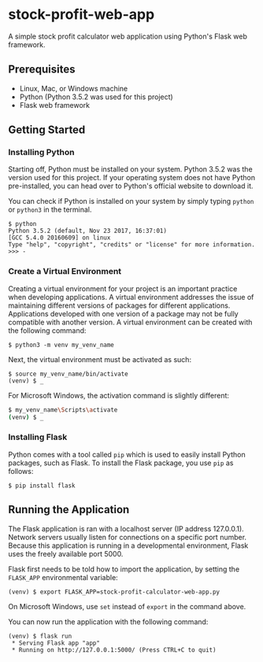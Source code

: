 # stock-profit-web-app

A simple stock profit calculator web application using Python's Flask web framework.

## Prerequisites

* Linux, Mac, or Windows machine
* Python (Python 3.5.2 was used for this project)
* Flask web framework

## Getting Started


### Installing Python

Starting off, Python must be installed on your system. Python 3.5.2 was the version used for this project. If your
operating system does not have Python pre-installed, you can head over to Python's official website to download it.

You can check if Python is installed on your system by simply typing ```python``` or ```python3``` in the terminal.

```
$ python
Python 3.5.2 (default, Nov 23 2017, 16:37:01)
[GCC 5.4.0 20160609] on linux
Type "help", "copyright", "credits" or "license" for more information.
>>> -

```

### Create a Virtual Environment

Creating a virtual environment for your project is an important practice when developing applications. A virtual
environment addresses the issue of maintaining different versions of packages for different applications. Applications
developed with one version of a package may not be fully compatible with another version. A virtual environment can be
created with the following command:

```
$ python3 -m venv my_venv_name
``` 

Next, the virtual environment must be activated as such:

```
$ source my_venv_name/bin/activate
(venv) $ _
```

For Microsoft Windows, the activation command is slightly different:

```bash
$ my_venv_name\Scripts\activate
(venv) $ _
```

### Installing Flask

Python comes with a tool called ```pip``` which is used to easily install Python packages, such as Flask. To install 
the Flask package, you use ```pip``` as follows:

```
$ pip install flask
```

## Running the Application

The Flask application is ran with a localhost server (IP address 127.0.0.1). Network servers usually listen for
connections on a specific port number. Because this application is running in a developmental environment, Flask uses
the freely available port 5000. 

Flask first needs to be told how to import the application, by setting the ```FLASK_APP``` environmental variable:

```
(venv) $ export FLASK_APP=stock-profit-calculator-web-app.py
```

On Microsoft Windows, use ```set``` instead of ```export``` in the command above.

You can now run the application with the following command:

```
(venv) $ flask run
 * Serving Flask app "app"
 * Running on http://127.0.0.1:5000/ (Press CTRL+C to quit)
```
